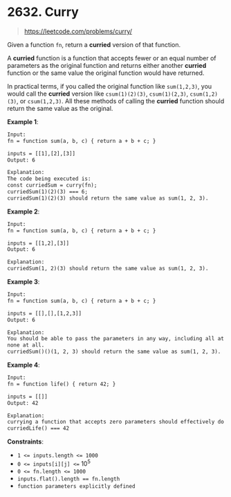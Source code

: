 # 2632. Curry

> <https://leetcode.com/problems/curry/>

Given a function `fn`, return a **curried** version of that function.

A **curried** function is a function that accepts fewer or an equal number of
parameters as the original function and returns either another **curried**
function or the same value the original function would have returned.

In practical terms, if you called the original function like `sum(1,2,3)`, you
would call the **curried** version like `csum(1)(2)(3)`, `csum(1)(2,3)`,
`csum(1,2)(3)`, or `csum(1,2,3)`. All these methods of calling the **curried**
function should return the same value as the original.

**Example 1**:

```txt
Input: 
fn = function sum(a, b, c) { return a + b + c; }

inputs = [[1],[2],[3]]
Output: 6

Explanation:
The code being executed is:
const curriedSum = curry(fn);
curriedSum(1)(2)(3) === 6;
curriedSum(1)(2)(3) should return the same value as sum(1, 2, 3).
```

**Example 2**:

```txt
Input:
fn = function sum(a, b, c) { return a + b + c; }

inputs = [[1,2],[3]]
Output: 6

Explanation:
curriedSum(1, 2)(3) should return the same value as sum(1, 2, 3).
```

**Example 3**:

```txt
Input:
fn = function sum(a, b, c) { return a + b + c; }

inputs = [[],[],[1,2,3]]
Output: 6

Explanation:
You should be able to pass the parameters in any way, including all at once or
none at all.
curriedSum()()(1, 2, 3) should return the same value as sum(1, 2, 3).
```

**Example 4**:

```txt
Input:
fn = function life() { return 42; }

inputs = [[]]
Output: 42

Explanation:
currying a function that accepts zero parameters should effectively do nothing.
curriedLife() === 42
```

**Constraints**:

- `1 <= inputs.length <= 1000`
- `0 <= inputs[i][j] <=` $10^5$
- `0 <= fn.length <= 1000`
- `inputs.flat().length == fn.length`
- `function parameters explicitly defined`
